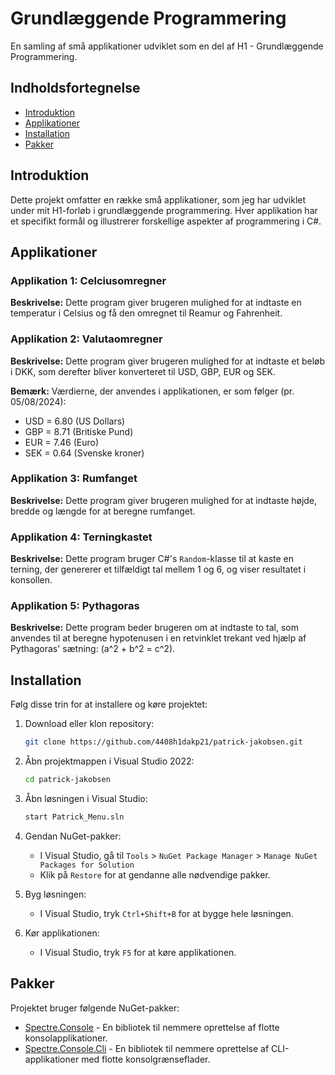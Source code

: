 # Grundlæggende Programmering

En samling af små applikationer udviklet som en del af H1 - Grundlæggende Programmering.

## Indholdsfortegnelse

- [Introduktion](#introduktion)
- [Applikationer](#applikationer)
- [Installation](#installation)
- [Pakker](#pakker)

## Introduktion

Dette projekt omfatter en række små applikationer, som jeg har udviklet under mit H1-forløb i grundlæggende programmering. Hver applikation har et specifikt formål og illustrerer forskellige aspekter af programmering i C#.

## Applikationer

### Applikation 1: Celciusomregner

**Beskrivelse:** Dette program giver brugeren mulighed for at indtaste en temperatur i Celsius og få den omregnet til Reamur og Fahrenheit.

### Applikation 2: Valutaomregner

**Beskrivelse:** Dette program giver brugeren mulighed for at indtaste et beløb i DKK, som derefter bliver konverteret til USD, GBP, EUR og SEK.

**Bemærk:** Værdierne, der anvendes i applikationen, er som følger (pr. 05/08/2024):
- USD = 6.80 (US Dollars)
- GBP = 8.71 (Britiske Pund)
- EUR = 7.46 (Euro)
- SEK = 0.64 (Svenske kroner)

### Applikation 3: Rumfanget

**Beskrivelse:** Dette program giver brugeren mulighed for at indtaste højde, bredde og længde for at beregne rumfanget.

### Applikation 4: Terningkastet

**Beskrivelse:** Dette program bruger C#'s `Random`-klasse til at kaste en terning, der genererer et tilfældigt tal mellem 1 og 6, og viser resultatet i konsollen.

### Applikation 5: Pythagoras

**Beskrivelse:** Dette program beder brugeren om at indtaste to tal, som anvendes til at beregne hypotenusen i en retvinklet trekant ved hjælp af Pythagoras' sætning: \(a^2 + b^2 = c^2\).

## Installation

Følg disse trin for at installere og køre projektet:

1. Download eller klon repository:
   ```bash
   git clone https://github.com/4408h1dakp21/patrick-jakobsen.git
   ```
2. Åbn projektmappen i Visual Studio 2022:
   ```bash
   cd patrick-jakobsen
   ```
3. Åbn løsningen i Visual Studio:
   ```bash
   start Patrick_Menu.sln
   ```
4. Gendan NuGet-pakker:
   - I Visual Studio, gå til `Tools` > `NuGet Package Manager` > `Manage NuGet Packages for Solution`
   - Klik på `Restore` for at gendanne alle nødvendige pakker.

5. Byg løsningen:
   - I Visual Studio, tryk `Ctrl+Shift+B` for at bygge hele løsningen.

6. Kør applikationen:
   - I Visual Studio, tryk `F5` for at køre applikationen.

## Pakker

Projektet bruger følgende NuGet-pakker:

- [Spectre.Console](https://www.nuget.org/packages/Spectre.Console/0.49.2-preview.0.14) - En bibliotek til nemmere oprettelse af flotte konsolapplikationer.
- [Spectre.Console.Cli](https://www.nuget.org/packages/Spectre.Console.Cli/0.49.2-preview.0.14) - En bibliotek til nemmere oprettelse af CLI-applikationer med flotte konsolgrænseflader.

